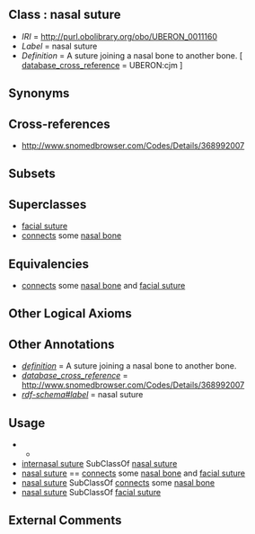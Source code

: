 
## Class : nasal suture

 * *IRI* = http://purl.obolibrary.org/obo/UBERON_0011160
 * *Label* = nasal suture
 * *Definition* = A suture joining a nasal bone to another bone. [ [database_cross_reference](../../ef/oboInOwl#hasDbXref.md) = UBERON:cjm ]

## Synonyms


## Cross-references

 * http://www.snomedbrowser.com/Codes/Details/368992007

## Subsets


## Superclasses

 * [facial suture](../../UBERON/99/UBERON_0009199.md)
 * [connects](../../RO/76/RO_0002176.md) some [nasal bone](../../UBERON/81/UBERON_0001681.md)

## Equivalencies

 * [connects](../../RO/76/RO_0002176.md) some [nasal bone](../../UBERON/81/UBERON_0001681.md) and [facial suture](../../UBERON/99/UBERON_0009199.md)

## Other Logical Axioms


## Other Annotations

 * *[definition](../../IAO/15/IAO_0000115.md)* = A suture joining a nasal bone to another bone.
 * *[database_cross_reference](../../ef/oboInOwl#hasDbXref.md)* = http://www.snomedbrowser.com/Codes/Details/368992007
 * *[rdf-schema#label](../../el/rdf-schema#label.md)* = nasal suture

## Usage

 * -
 * [internasal suture](../../UBERON/03/UBERON_0009203.md) SubClassOf [nasal suture](../../UBERON/60/UBERON_0011160.md)
 * [nasal suture](../../UBERON/60/UBERON_0011160.md) == [connects](../../RO/76/RO_0002176.md) some [nasal bone](../../UBERON/81/UBERON_0001681.md) and [facial suture](../../UBERON/99/UBERON_0009199.md)
 * [nasal suture](../../UBERON/60/UBERON_0011160.md) SubClassOf [connects](../../RO/76/RO_0002176.md) some [nasal bone](../../UBERON/81/UBERON_0001681.md)
 * [nasal suture](../../UBERON/60/UBERON_0011160.md) SubClassOf [facial suture](../../UBERON/99/UBERON_0009199.md)

## External Comments

